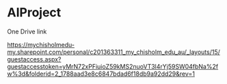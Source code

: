 # AIProject

One Drive link

https://mychisholmedu-my.sharepoint.com/personal/c201363311_my_chisholm_edu_au/_layouts/15/guestaccess.aspx?guestaccesstoken=yMrN72xPFiuioZ59kMS2nuoVT3l4rYj59SW04fbNa%2fw%3d&folderid=2_1788aad3e8c6847bdad6f18db9a92dd29&rev=1  
